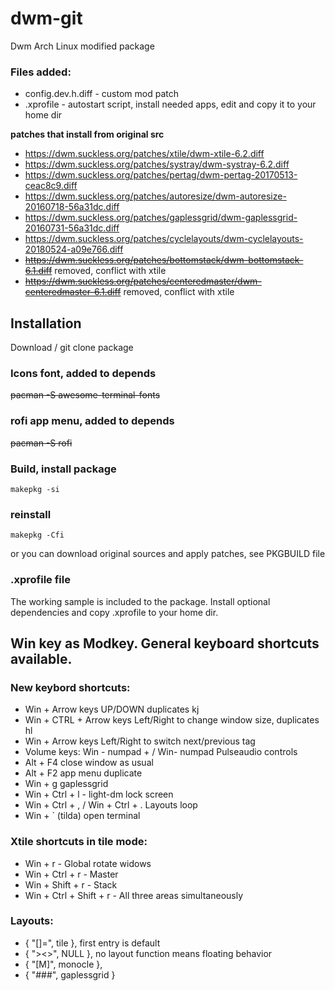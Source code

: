 # dwm-git
Dwm Arch Linux modified package


### Files added:

* config.dev.h.diff  - custom mod patch
* .xprofile   - autostart script, install needed apps, edit and copy it to your home dir

**patches that install from original src**
* https://dwm.suckless.org/patches/xtile/dwm-xtile-6.2.diff
* https://dwm.suckless.org/patches/systray/dwm-systray-6.2.diff
* https://dwm.suckless.org/patches/pertag/dwm-pertag-20170513-ceac8c9.diff
* https://dwm.suckless.org/patches/autoresize/dwm-autoresize-20160718-56a31dc.diff
* https://dwm.suckless.org/patches/gaplessgrid/dwm-gaplessgrid-20160731-56a31dc.diff
* https://dwm.suckless.org/patches/cyclelayouts/dwm-cyclelayouts-20180524-a09e766.diff
* ~~https://dwm.suckless.org/patches/bottomstack/dwm-bottomstack-6.1.diff~~ removed, conflict with xtile
* ~~https://dwm.suckless.org/patches/centeredmaster/dwm-centeredmaster-6.1.diff~~ removed, conflict with xtile


## Installation

Download / git clone package

### Icons font, added to depends

~~pacman -S  awesome-terminal-fonts~~


### rofi app menu, added to depends

~~pacman -S rofi~~



### Build, install package
```
makepkg -si
```

### reinstall
```
makepkg -Cfi
```

or you can download original sources and apply patches,  see PKGBUILD file

### .xprofile file
The working sample is included to the package. Install optional dependencies and copy .xprofile to your home dir.

## Win key as Modkey. General keyboard shortcuts available.
### New keybord shortcuts:
 *  Win + Arrow keys UP/DOWN duplicates kj
 *  Win + CTRL + Arrow keys Left/Right to change window size, duplicates hl
 *  Win + Arrow keys Left/Right to switch next/previous tag
 *  Volume keys:  Win - numpad + / Win- numpad  Pulseaudio controls
 *  Alt + F4 close window as usual
 *  Alt + F2 app menu duplicate
 *  Win + g gaplessgrid
 *  Win + Ctrl + l  - light-dm lock screen
 *  Win + Ctrl + , / Win + Ctrl + .   Layouts loop
 *  Win + `  (tilda)  open terminal
### Xtile shortcuts in tile mode:
 *  Win + r  - Global rotate widows
 *  Win + Ctrl + r - Master
 *  Win + Shift + r - Stack
 *  Win + Ctrl + Shift + r - All three areas simultaneously


### Layouts:

*  { "[]=",      tile },    first entry is default
*  { "><>",      NULL },    no layout function means floating behavior
*  { "[M]",      monocle },
*  { "###",      gaplessgrid }
